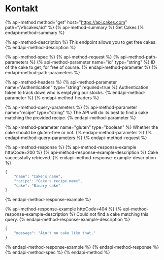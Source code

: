 # Kontakt

{% api-method method="get" host="https://api.cakes.com" path="/v1/cakes/:id" %}
{% api-method-summary %}
Get Cakes
{% endapi-method-summary %}

{% api-method-description %}
This endpoint allows you to get free cakes.
{% endapi-method-description %}

{% api-method-spec %}
{% api-method-request %}
{% api-method-path-parameters %}
{% api-method-parameter name="id" type="string" %}
ID of the cake to get, for free of course.
{% endapi-method-parameter %}
{% endapi-method-path-parameters %}

{% api-method-headers %}
{% api-method-parameter name="Authentication" type="string" required=true %}
Authentication token to track down who is emptying our stocks.
{% endapi-method-parameter %}
{% endapi-method-headers %}

{% api-method-query-parameters %}
{% api-method-parameter name="recipe" type="string" %}
The API will do its best to find a cake matching the provided recipe.
{% endapi-method-parameter %}

{% api-method-parameter name="gluten" type="boolean" %}
Whether the cake should be gluten-free or not.
{% endapi-method-parameter %}
{% endapi-method-query-parameters %}
{% endapi-method-request %}

{% api-method-response %}
{% api-method-response-example httpCode=200 %}
{% api-method-response-example-description %}
Cake successfully retrieved.
{% endapi-method-response-example-description %}

```javascript
{
    "name": "Cake's name",
    "recipe": "Cake's recipe name",
    "cake": "Binary cake"
}
```
{% endapi-method-response-example %}

{% api-method-response-example httpCode=404 %}
{% api-method-response-example-description %}
Could not find a cake matching this query.
{% endapi-method-response-example-description %}

```javascript
{
    "message": "Ain't no cake like that."
}
```
{% endapi-method-response-example %}
{% endapi-method-response %}
{% endapi-method-spec %}
{% endapi-method %}



